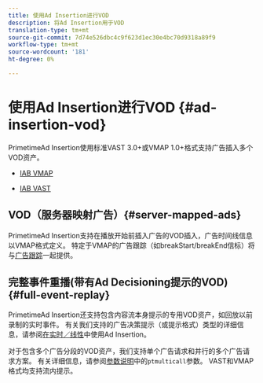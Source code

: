 ```yaml
---
title: 使用Ad Insertion进行VOD
description: 将Ad Insertion用于VOD
translation-type: tm+mt
source-git-commit: 7d74e526dbc4c9f623d1ec30e4bc70d9318a89f9
workflow-type: tm+mt
source-wordcount: '181'
ht-degree: 0%

---
```



# 使用Ad Insertion进行VOD {#ad-insertion-vod}

PrimetimeAd Insertion使用标准VAST 3.0+或VMAP 1.0+格式支持广告插入多个VOD资产。

* [IAB VMAP](https://www.iab.com/wp-content/uploads/2015/06/VMAPv1_0.pdf)

* [IAB VAST](https://www.iab.com/wp-content/uploads/2015/06/VASTv3_0.pdf)

## VOD（服务器映射广告）{#server-mapped-ads}

PrimetimeAd Insertion支持在播放开始前插入广告的VOD插入，广告时间线信息以VMAP格式定义。  特定于VMAP的广告跟踪（如breakStart/breakEnd信标）将与[广告跟踪](set-up-ad-tracking.md)一起提供。

## 完整事件重播(带有Ad Decisioning提示的VOD){#full-event-replay}

PrimetimeAd Insertion还支持包含内容流本身提示的专用VOD资产，如回放以前录制的实时事件。 有关我们支持的广告决策提示（或提示格式）类型的详细信息，请参阅[在实时／线性](ad-insertion-live-linear-stream.md)中使用Ad Insertion。

对于包含多个广告分段的VOD资产，我们支持单个广告请求和并行的多个广告请求方案。 有关详细信息，请参阅[参数说明](/help/dynamic-ad-insertion/msapi-topics/ms-getting-started/ms-api-query-params.md)中的`ptmulticall`参数。 VAST和VMAP格式均支持流内提示。
